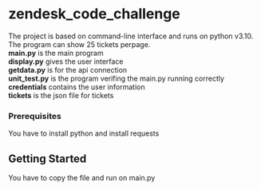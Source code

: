# zendesk_code_challenge
The project is based on command-line interface and runs on python v3.10. The program can show 25 tickets perpage.   
**main.py** is the main program  
**display.py** gives the user interface  
**getdata.py** is for the api connection  
**unit_test.py** is the program verifing the main.py running correctly   
**credentials** contains the user information  
**tickets** is the json file for tickets  


### Prerequisites
You have to install python and install requests
## Getting Started
You have to copy the file and run on main.py 

